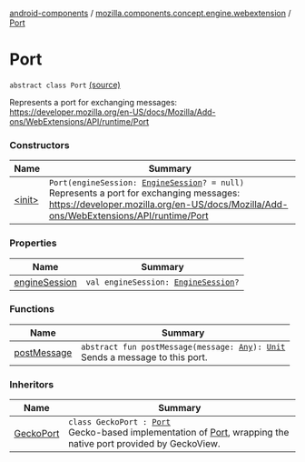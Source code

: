 [android-components](../../index.md) / [mozilla.components.concept.engine.webextension](../index.md) / [Port](./index.md)

# Port

`abstract class Port` [(source)](https://github.com/mozilla-mobile/android-components/blob/master/components/concept/engine/src/main/java/mozilla/components/concept/engine/webextension/WebExtension.kt#L118)

Represents a port for exchanging messages:
https://developer.mozilla.org/en-US/docs/Mozilla/Add-ons/WebExtensions/API/runtime/Port

### Constructors

| Name | Summary |
|---|---|
| [&lt;init&gt;](-init-.md) | `Port(engineSession: `[`EngineSession`](../../mozilla.components.concept.engine/-engine-session/index.md)`? = null)`<br>Represents a port for exchanging messages: https://developer.mozilla.org/en-US/docs/Mozilla/Add-ons/WebExtensions/API/runtime/Port |

### Properties

| Name | Summary |
|---|---|
| [engineSession](engine-session.md) | `val engineSession: `[`EngineSession`](../../mozilla.components.concept.engine/-engine-session/index.md)`?` |

### Functions

| Name | Summary |
|---|---|
| [postMessage](post-message.md) | `abstract fun postMessage(message: `[`Any`](https://kotlinlang.org/api/latest/jvm/stdlib/kotlin/-any/index.html)`): `[`Unit`](https://kotlinlang.org/api/latest/jvm/stdlib/kotlin/-unit/index.html)<br>Sends a message to this port. |

### Inheritors

| Name | Summary |
|---|---|
| [GeckoPort](../../mozilla.components.browser.engine.gecko.webextension/-gecko-port/index.md) | `class GeckoPort : `[`Port`](./index.md)<br>Gecko-based implementation of [Port](./index.md), wrapping the native port provided by GeckoView. |
